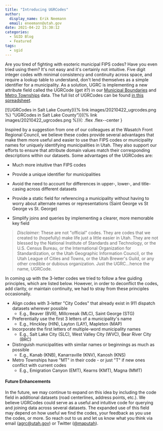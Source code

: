 ```yaml
---
title: "Introducing UGRCodes"
author:
  display_name: Erik Neemann
  email: eneemann@utah.gov
date: 2021-04-22 15:30:12
categories:
  - SGID Blog
  - Featured
tags:
  - sgid
---
```


Are you tired of fighting with esoteric municipal FIPS codes? Have you even tried using them? It's not easy and it's certainly not intuitive. Five digit integer codes with minimal consistency and continuity across space, and require a lookup table to understand, don't lend themselves as a simple identifier for a municipality. As a solution, UGRC is implementing a new attribute field called the UGRCode (get it?) in our [Municipal Boundaries](https://opendata.gis.utah.gov/datasets/utah-municipal-boundaries) and [Metro Townships](https://opendata.gis.utah.gov/datasets/utah-metro-townships) data. The full list of UGRCodes can be found [in this spreadsheet](https://docs.google.com/spreadsheets/d/19cwbXoewTynDDv_fJ3hGekD4VbLef5VxrnSJfRx8My8/edit#gid=2028111876).


[![UGRCodes in Salt Lake County]({% link images/20210422_ugrcodes.png %} "UGRCodes in Salt Lake County")]({% link images/20210422_ugrcodes.png %}){: .flex .flex--center }

Inspired by a suggestion from one of our colleagues at the Wasatch Front Regional Council, we believe these codes provide several advantages that make them more useful and easier to use than FIPS codes or municipality names for uniquely identifying municipalities in Utah. They also support our efforts to ensure that attribute domain values match their corresponding descriptions within our datasets. Some advantages of the UGRCodes are:

- Much more intuitive than FIPS codes

- Provide a unique identifier for municipalities
- Avoid the need to account for differences in upper-, lower-, and title-casing across different datasets
- Provide a static field for referencing a municipality without having to worry about alternate names or representations (Saint George vs St George vs St. George)
- Simplify joins and queries by implementing a clearer, more memorable key field

> *Disclaimer:* These are not "official" codes. They are codes that we created to (hopefully) make life just a little easier in Utah. They are not blessed by the National Institute of Standards and Technology, or the U.S. Census Bureau, or the International Organization for Standardization, or the Utah Geographic Information Council, or the Utah League of Cities and Towns, or the Utah Brewer's Guild, or any other credible or dubious organization. Just the UGRC...hence the name, UGRCode.

In coming up with the 3-letter codes we tried to follow a few guiding principles, which are listed below. However, in order to deconflict the codes, add clarity, or maintain continuity, we had to stray from these principles occasionally.

- Align codes with 3-letter "City Codes" that already exist in 911 dispatch datasets wherever possible
  - E.g., Beaver (BVR), Millcreeak (MLC), Saint George (STG)
- Preferentially use the first 3 letters of a municipality's name
  - E.g., Hinckley (HIN), Layton (LAY), Mapleton (MAP)
- Incorporate the first letters of multiple-word municipality names
  - E.g., Salt Lake City (SLC), West Valley City (WVC), Bear River City (BRC)
- Distinguish municipalities with similar names or beginnings as much as possible
  - E.g., Kanab (KNB), Kanarraville (KNV), Kanosh (KNS)
- Metro Townships have "MT" in their code - or just "T" if new ones conflict with current codes
  - E.g., Emigration Canyon (EMT), Kearns (KMT), Magna (MMT)
  
#### Future Enhancements

In the future, we may continue to expand on this idea by including the code field in additional datasets (road centerlines, address points, etc.). We believe UGRCodes could serve as a useful and intuitive code for querying and joining data across several datasets. The expanded use of this field may depend on how useful we find the codes, your feedback as you use the codes, or more. So reach out to us and let us know what you think via email ([agrc@utah.gov](mailto:agrc@utah.gov)) or Twitter ([@maputah](https://twitter.com/maputah)).
